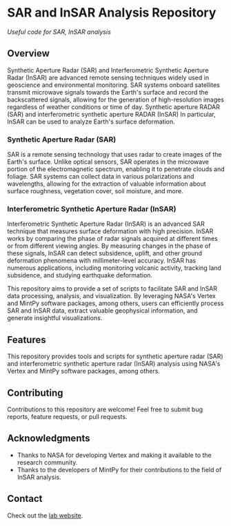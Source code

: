 # SAR and InSAR Analysis Repository  
*Useful code for SAR, InSAR analysis*  

## Overview

Synthetic Aperture Radar (SAR) and Interferometric Synthetic Aperture Radar (InSAR) are advanced remote sensing techniques widely used in geoscience and environmental monitoring. SAR systems onboard satellites transmit microwave signals towards the Earth's surface and record the backscattered signals, allowing for the generation of high-resolution images regardless of weather conditions or time of day.  Synthetic aperture RADAR (SAR) and interferometric synthetic aperture RADAR (InSAR) In particular, InSAR can be used to analyze Earth's surface deformation.  

### Synthetic Aperture Radar (SAR)

SAR is a remote sensing technology that uses radar to create images of the Earth's surface. Unlike optical sensors, SAR operates in the microwave portion of the electromagnetic spectrum, enabling it to penetrate clouds and foliage. SAR systems can collect data in various polarizations and wavelengths, allowing for the extraction of valuable information about surface roughness, vegetation cover, soil moisture, and more.

### Interferometric Synthetic Aperture Radar (InSAR)

Interferometric Synthetic Aperture Radar (InSAR) is an advanced SAR technique that measures surface deformation with high precision. InSAR works by comparing the phase of radar signals acquired at different times or from different viewing angles. By measuring changes in the phase of these signals, InSAR can detect subsidence, uplift, and other ground deformation phenomena with millimeter-level accuracy. InSAR has numerous applications, including monitoring volcanic activity, tracking land subsidence, and studying earthquake deformation.

This repository aims to provide a set of scripts to facilitate SAR and InSAR data processing, analysis, and visualization. By leveraging NASA's Vertex and MintPy software packages, among others, users can efficiently process SAR and InSAR data, extract valuable geophysical information, and generate insightful visualizations.


## Features

This repository provides tools and scripts for synthetic aperture radar (SAR) and interferometric synthetic aperture radar (InSAR) analysis using NASA's Vertex and MintPy software packages, among others.

## Contributing

Contributions to this repository are welcome! Feel free to submit bug reports, feature requests, or pull requests.

## Acknowledgments

- Thanks to NASA for developing Vertex and making it available to the research community.
- Thanks to the developers of MintPy for their contributions to the field of InSAR analysis.

## Contact

Check out the [lab website](https://hydro-lab.github.io).  